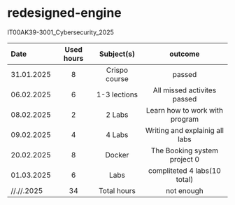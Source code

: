 # redesigned-engine
IT00AK39-3001_Cybersecurity_2025


| Date  | Used hours | Subject(s) |  outcome |
| :---         |     :---:      |     :---:      |     :---:      |
| 31.01.2025 | 8  | Crispo course     | passed                         |
| 06.02.2025 | 6  | 1-3 lections      | All missed activites passed    |
| 08.02.2025 | 2  | 2 Labs            | Learn how to work with program |
| 09.02.2025 | 4  | 4 Labs            | Writing and explainig all labs |
| 20.02.2025 | 8  | Docker            | The Booking system project 0   |
| 01.03.2025 | 6  | Labs              | compliteted 4 labs(10 total)   |
| //.//.2025 | 34 | Total hours       | not enough                     |
